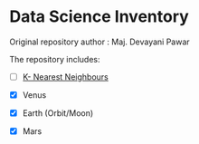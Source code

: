 # Data Science Inventory

Original repository author : Maj.  Devayani Pawar

The repository includes:
- [ ] [K- Nearest Neighbours](KNN.py)
- [x] Venus
- [x] Earth (Orbit/Moon)
- [x] Mars

